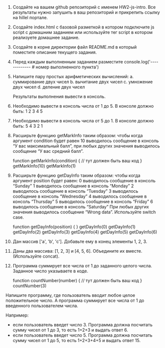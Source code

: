 1. Создайте на вашем github репозиторий с именем HW2-js-intro. Все результаты нужно запушить в ваш репозиторий и прикрепить ссылку на hillel портале.

2. Создайте index.html с базовой разметкой в котором подключите js script с домашним заданием или используйте тег script в котором реализуете домашнее задание.

3. Создайте в корне директории файл README.md в который поместите описание текущего задания.

4. Перед каждым выполненным заданием разместите
   console.log('------------- # номер выполненного пункта')

5. Напишите пару простых арифметических вычислений:
   a. суммирование двух чисел
   b. вычитание двух чисел
   c. умножение двух чисел
   d. деление двух чисел

   Результаты выполнения вывести в консоль.

6. Необходимо вывести в консоль числа от 1 до 5. В консоле должно быть:
   1 2 3 4 5

7. Необходимо вывести в консоль числа от 5 до 1. В консоле должно быть:
   5 4 3 2 1

8. Расширьте функцию getMarkInfo таким образом: чтобы когда аргумент condition будет равен 10 выводилось сообщение в консоль “У вас максимальный балл”, при любых других значения выводилось сообщение “У вас средний балл”.

   function getMarkInfo(condition) {
   // тут должен быть ваш код
   }
   getMarkInfo(10)
   getMarkInfo(1)

9. Расширьте функцию getDayInfo таким образом: чтобы когда аргумент position будет равен:
   0 выводилось сообщение в консоль “Sunday”
   1 выводилось сообщение в консоль “Monday”
   2 выводилось сообщение в консоль “Tuesday”
   3 выводилось сообщение в консоль “Wednesday”
   4 выводилось сообщение в консоль “Thursday”
   5 выводилось сообщение в консоль “Friday”
   6 выводилось сообщение в консоль “Saturday”
   При любых других значения выводилось сообщение “Wrong data”.
   Используйте switch case.

   function getDayInfo(position) {
   }
   getDayInfo(0)
   getDayInfo(1)
   getDayInfo(2)
   getDayInfo(3)
   getDayInfo(4)
   getDayInfo(5)
   getDayInfo(6)

10. Дан массив ['a', 'b', 'c']. Добавьте ему в конец элементы 1, 2, 3.

11. Даны два массива: [1, 2, 3] и [4, 5, 6]. Объедините их вместе. (Используйте concat).

12. Программа суммирует все числа от 1 до заданного целого числа. Заданное число указываете в коде.

    function countNumber(number) {
    // тут должен быть ваш код
    }
    countNumber(3)

Напишите программу, где пользователь вводит любое целое положительное число. А программа суммирует все числа от 1 до введенного пользователем числа.

Например:

- если пользователь введет число 3. Программа должна посчитать сумму чисел от 1 до 3, то есть 1+2+3 и выдать ответ 6.
- если пользователь введет число 5. Программа должна посчитать сумму чисел от 1 до 5, то есть 1+2+3+4+5 и выдать ответ 15.
